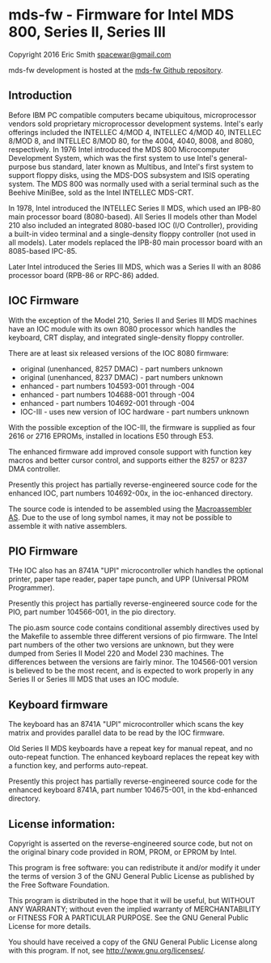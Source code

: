 # mds-fw - Firmware for Intel MDS 800, Series II, Series III

Copyright 2016 Eric Smith <spacewar@gmail.com>

mds-fw development is hosted at the
[mds-fw Github repository](https://github.com/brouhaha/mds-fw/).


## Introduction

Before IBM PC compatible computers became ubiquitous, microprocessor
vendors sold proprietary microprocessor development systems.  Intel's
early offerings included the INTELLEC 4/MOD 4, INTELLEC 4/MOD 40,
INTELLEC 8/MOD 8, and INTELLEC 8/MOD 80, for the 4004, 4040, 8008, and
8080, respectively. In 1976 Intel introduced the MDS 800 Microcomputer
Development System, which was the first system to use Intel's
general-purpose bus standard, later known as Multibus, and Intel's
first system to support floppy disks, using the MDS-DOS subsystem and
ISIS operating system.  The MDS 800 was normally used with a serial
terminal such as the Beehive MiniBee, sold as the Intel INTELLEC
MDS-CRT.

In 1978, Intel introduced the INTELLEC Series II MDS, which used an
IPB-80 main processor board (8080-based). All Series II models other
than Model 210 also included an integrated 8080-based IOC (I/O
Controller), providing a built-in video terminal and a single-density
floppy controller (not used in all models).  Later models replaced the
IPB-80 main processor board with an 8085-based IPC-85.

Later Intel introduced the Series III MDS, which was a Series II
with an 8086 processor board (RPB-86 or RPC-86) added.


## IOC Firmware

With the exception of the Model 210, Series II and Series III MDS
machines have an IOC module with its own 8080 processor which handles
the keyboard, CRT display, and integrated single-density floppy
controller.

There are at least six released versions of the IOC 8080 firmware:

* original (unenhanced, 8257 DMAC) - part numbers unknown
* original (unenhanced, 8237 DMAC) - part numbers unknown
* enhanced - part numbers 104593-001 through -004
* enhanced - part numbers 104688-001 through -004
* enhanced - part numbers 104692-001 through -004
* IOC-III - uses new version of IOC hardware - part numbers unknown

With the possible exception of the IOC-III, the firmware is supplied
as four 2616 or 2716 EPROMs, installed in locations E50 through E53.

The enhanced firmware add improved console support with function
key macros and better cursor control, and supports either the 8257 or
8237 DMA controller.

Presently this project has partially reverse-engineered source code
for the enhanced IOC, part numbers 104692-00x, in the ioc-enhanced
directory.

The source code is intended to be assembled using the
[Macroassembler AS](http://john.ccac.rwth-aachen.de:8000/as/).
Due to the use of long symbol names, it may not be possible to
assemble it with native assemblers.


## PIO Firmware

THe IOC also has an 8741A "UPI" microcontroller which handles the
optional printer, paper tape reader, paper tape punch, and UPP
(Universal PROM Programmer).

Presently this project has partially reverse-engineered source code
for the PIO, part number 104566-001, in the pio directory.

The pio.asm source code contains conditional assembly directives used
by the Makefile to assemble three different versions of pio firmware.
The Intel part numbers of the other two versions are unknown, but they
were dumped from Series II Model 220 and Model 230 machines.  The
differences between the versions are fairly minor. The 104566-001
version is believed to be the most recent, and is expected to work
properly in any Series II or Series III MDS that uses an IOC module.


## Keyboard firmware

The keyboard has an 8741A "UPI" microcontroller which scans the key
matrix and provides parallel data to be read by the IOC firmware.

Old Series II MDS keyboards have a repeat key for manual repeat, and
no outo-repeat function. The enhanced keyboard replaces the repeat key
with a function key, and performs auto-repeat.

Presently this project has partially reverse-engineered source code
for the enhanced keyboard 8741A, part number 104675-001, in the
kbd-enhanced directory.


## License information:

Copyright is asserted on the reverse-engineered source code, but not on
the original binary code provided in ROM, PROM, or EPROM by Intel.

This program is free software: you can redistribute it and/or modify
it under the terms of version 3 of the GNU General Public License as
published by the Free Software Foundation.

This program is distributed in the hope that it will be useful, but
WITHOUT ANY WARRANTY; without even the implied warranty of
MERCHANTABILITY or FITNESS FOR A PARTICULAR PURPOSE.  See the GNU
General Public License for more details.

You should have received a copy of the GNU General Public License
along with this program.  If not, see <http://www.gnu.org/licenses/>.
